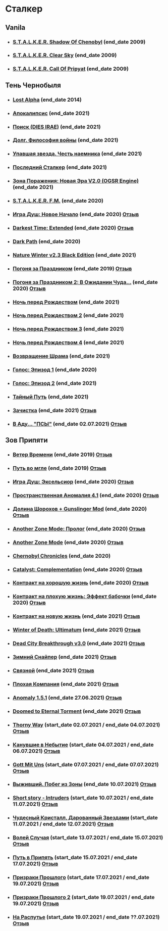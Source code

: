 # Сталкер
## Vanila
- ### [S.T.A.L.K.E.R. Shadow Of Chenobyl](https://store.steampowered.com/app/4500/STALKER_Shadow_of_Chernobyl/) (end_date 2009)
- ### [S.T.A.L.K.E.R. Clear Sky](https://store.steampowered.com/app/20510/STALKER_Clear_Sky/) (end_date  2009)
- ### [S.T.A.L.K.E.R. Call Of Pripyat](https://store.steampowered.com/app/41700/STALKER_Call_of_Pripyat/) (end_date 2009)

## Тень Чернобыля
- ### [Lost Alpha](https://ap-pro.ru/stuff/ten_chernobylja/lost-alpha-r129/) (end_date 2014)
- ### [Апокалипсис](https://ap-pro.ru/stuff/ten_chernobylja/apokalipsis-r44/) (end_date 2021)
- ### [Поиск (DIES IRAE)](https://ap-pro.ru/stuff/ten_chernobylja/poisk-dies-irae-r46/) (end_date 2021)
- ### [Долг. Философия войны](https://ap-pro.ru/stuff/ten_chernobylja/dolg-filosofiya-voyny-r53/) (end_date 2021)
- ### [Упавшая звезда. Честь наемника](https://ap-pro.ru/stuff/ten_chernobylja/upavshaya-zvezda-chest-naemnika-r94/) (end_date 2021)
- ### [Последний Сталкер](https://ap-pro.ru/stuff/ten_chernobylja/posledniy-stalker-r222/) (end_date 2021)
- ### [Зона Поражения: Новая Эра V2.0 (OGSR Engine)](https://ap-pro.ru/forums/topic/2378-stalker-zona-porazheniya-novaya-era-v20-ogsr-engine/) (end_date 2021)
- ### [S.T.A.L.K.E.R. F.M.](https://ap-pro.ru/stuff/ten_chernobylja/stalker-fm-r248/) (end_date 2020)
- ### [Игра Душ: Новое Начало](https://ap-pro.ru/stuff/ten_chernobylja/igra-dush-novoe-nachalo-r255/) (end_date 2020) [Отзыв](https://ap-pro.ru/stuff/ten_chernobylja/igra-dush-novoe-nachalo-r255/?tab=reviews&sort=newest#review-10655)
- ### [Darkest Time: Extended](https://ap-pro.ru/stuff/ten_chernobylja/darkest-time-extended-r197/) (end_date 2020) [Отзыв](https://ap-pro.ru/stuff/ten_chernobylja/darkest-time-extended-r197/?tab=reviews&sort=newest#review-10661)
- ### [Dark Path](https://ap-pro.ru/stuff/ten_chernobylja/dark-path-r279/) (end_date 2020)
- ### [Nature Winter v2.3 Black Edition](https://ap-pro.ru/stuff/ten_chernobylja/nature-winter-v23-black-edition-r76/) (end_date 2021)
- ### [Погоня за Праздником](https://ap-pro.ru/stuff/ten_chernobylja/pogonya-za-prazdnikom-r210/) (end_date 2019) [Отзыв](https://ap-pro.ru/stuff/ten_chernobylja/pogonya-za-prazdnikom-r210/?tab=reviews&sort=newest#review-10755)
- ### [Погоня за Праздником 2: В Ожидании Чуда...](https://ap-pro.ru/stuff/ten_chernobylja/pogonya-za-prazdnikom-2-v-ozhidanii-chuda-r231/) (end_date 2020) [Отзыв](https://ap-pro.ru/stuff/ten_chernobylja/pogonya-za-prazdnikom-2-v-ozhidanii-chuda-r231/?tab=reviews&sort=newest#review-10757)
- ### [Ночь перед Рождеством](https://ap-pro.ru/stuff/ten_chernobylja/noch-pered-rozhdestvom-r146/) (end_date 2021)
- ### [Ночь перед Рождеством 2](https://ap-pro.ru/stuff/ten_chernobylja/noch-pered-rozhdestvom-2-r176/) (end_date 2021)
- ### [Ночь перед Рождеством 3](https://ap-pro.ru/stuff/ten_chernobylja/noch-pered-rozhdestvom-3-r251/) (end_date 2021)
- ### [Ночь перед Рождеством 4](https://ap-pro.ru/stuff/ten_chernobylja/noch-pered-rozhdestvom-4-r300/) (end_date 2021)
- ### [Возвращение Шрама](https://ap-pro.ru/stuff/ten_chernobylja/vozvrashtenie-shrama-r64/) (end_date 2021)
- ### [Голос: Эпизод 1](https://ap-pro.ru/stuff/ten_chernobylja/golos-epizod-1-r219/) (end_date 2020)
- ### [Голос: Эпизод 2](https://ap-pro.ru/stuff/ten_chernobylja/golos-epizod-2-r266/) (end_date 2021)
- ### [Тайный Путь](https://ap-pro.ru/stuff/ten_chernobylja/taynyy-put-r163/) (end_date 2021)
- ### [Зачистка](https://ap-pro.ru/stuff/ten_chernobylja/zachistka-r177/) (end_date 2021) [Отзыв](https://ap-pro.ru/stuff/ten_chernobylja/zachistka-r177/?tab=reviews&sort=newest#review-10764) 
- ### [В Аду... "ПСЫ"](https://ap-pro.ru/stuff/ten_chernobylja/vadupsy/) (end_date 02.07.2021) [Отзыв](https://ap-pro.ru/stuff/ten_chernobylja/vadupsy/?tab=reviews&sort=newest#review-10567)

## Зов Припяти
- ### [Ветер Времени](https://ap-pro.ru/stuff/zov_pripjati/veter-vremeni-r201/) (end_date 2019) [Отзыв](https://ap-pro.ru/stuff/zov_pripjati/veter-vremeni-r201/?tab=reviews&sort=newest#review-10756)
- ### [Путь во мгле](https://ap-pro.ru/stuff/zov_pripjati/put-vo-mgle-r134/) (end_date 2019) [Отзыв](https://ap-pro.ru/stuff/zov_pripjati/put-vo-mgle-r134/?tab=reviews&sort=newest#review-10735)
- ### [Игра Душ: Эксельсиор](https://ap-pro.ru/stuff/zov_pripjati/igra-dush-ekselsior-r242/) (end_date 2020) [Отзыв](https://ap-pro.ru/stuff/zov_pripjati/igra-dush-ekselsior-r242/?tab=reviews&sort=newest#review-10721)
- ### [Пространственная Аномалия 4.1](https://ap-pro.ru/stuff/zov_pripjati/prostranstvennaya-anomaliya-41-r151/) (end_date 2020) [Отзыв](https://ap-pro.ru/stuff/zov_pripjati/prostranstvennaya-anomaliya-41-r151/?tab=reviews&sort=newest#review-10720)
- ### [Долина Шорохов + Gunslinger Mod](https://ap-pro.ru/forums/topic/2217-dolina-shorohov-gunslinger-mod/) (end_date 2020) [Отзыв](https://ap-pro.ru/stuff/zov_pripjati/dolina-shorohov-r97/?tab=reviews&sort=newest#review-10711)
- ### [Another Zone Mode: Пролог](https://ap-pro.ru/stuff/zov_pripjati/another-zone-mod-prolog-r165/) (end_date 2020) [Отзыв](https://ap-pro.ru/stuff/zov_pripjati/another-zone-mod-prolog-r165/?tab=reviews&sort=newest#review-10709)
- ### [Another Zone Mode](https://ap-pro.ru/stuff/zov_pripjati/another-zone-mod-r194/) (end_date 2020) [Отзыв](https://ap-pro.ru/stuff/zov_pripjati/another-zone-mod-r194/?tab=reviews&sort=newest#review-10708)
- ### [Chernobyl Chronicles](https://ap-pro.ru/stuff/zov_pripjati/chernobyl-chronicles-r169/) (end_date 2020)
- ### [Catalyst: Complementation](https://ap-pro.ru/stuff/zov_pripjati/catalyst-complementation-r292/) (end_date 2020) [Отзыв](https://ap-pro.ru/stuff/zov_pripjati/catalyst-complementation-r292/?tab=reviews&sort=newest#review-10702)
- ### [Контракт на хорошую жизнь](https://ap-pro.ru/stuff/zov_pripjati/kontrakt-na-horoshuyu-zhizn-r189/) (end_date 2020) [Отзыв](https://ap-pro.ru/stuff/zov_pripjati/kontrakt-na-horoshuyu-zhizn-r189/?tab=reviews&sort=newest#review-10691)
- ### [Контракт на плохую жизнь: Эффект бабочки](https://ap-pro.ru/stuff/zov_pripjati/kontrakt-na-plohuyu-zhizn-effekt-babochki-r215/) (end_date 2020) [Отзыв](https://ap-pro.ru/stuff/zov_pripjati/kontrakt-na-plohuyu-zhizn-effekt-babochki-r215/?tab=reviews&sort=newest#review-10692)
- ### [Контракт на новую жизнь](https://ap-pro.ru/stuff/zov_pripjati/kontrakt-na-novuyu-zhizn-r295/) (end_date 2021) [Отзыв](https://ap-pro.ru/stuff/zov_pripjati/kontrakt-na-novuyu-zhizn-r295/?tab=reviews&sort=newest#review-10695)
- ### [Winter of Death: Ultimatum](https://ap-pro.ru/stuff/zov_pripjati/winter-of-death-ultimatum-r50/) (end_date 2021) [Отзыв](https://ap-pro.ru/stuff/zov_pripjati/winter-of-death-ultimatum-r50/?tab=reviews&sort=newest#review-10679)
- ### [Dead City Breakthrough v3.0](https://ap-pro.ru/stuff/zov_pripjati/dead-city-breakthrough-30-r236/) (end_date 2021) [Отзыв](https://ap-pro.ru/stuff/zov_pripjati/dead-city-breakthrough-30-r236/?tab=reviews&sort=newest#review-10698)
- ### [Зимний Снайпер](https://ap-pro.ru/stuff/zov_pripjati/zimniy-snayper-r211/) (end_date 2021) [Отзыв](https://ap-pro.ru/stuff/zov_pripjati/zimniy-snayper-r211/?tab=reviews&sort=newest#review-10645)
- ### [Связной](https://ap-pro.ru/stuff/zov_pripjati/svyaznoy-r168/) (end_date 2021) [Отзыв](https://ap-pro.ru/stuff/zov_pripjati/svyaznoy-r168/?tab=reviews&sort=newest#review-10646)
- ### [Плохая Компания](https://ap-pro.ru/stuff/zov_pripjati/plohaya-kompaniya-r136/) (end_date 2021) [Отзыв](https://ap-pro.ru/stuff/zov_pripjati/plohaya-kompaniya-r136/?tab=reviews&sort=newest#review-10677)
- ### [Anomaly 1.5.1](https://ap-pro.ru/stuff/zov_pripjati/anomaly-15-release-r244/) (end_date 27.06.2021) [Отзыв](https://ap-pro.ru/stuff/zov_pripjati/anomaly-15-release-r244/?tab=reviews&sort=newest#review-10568)
- ### [Doomed to Eternal Torment](https://ap-pro.ru/stuff/zov_pripjati/doomed-to-eternal-torment-r254/) (end_date 2021) [Отзыв](https://ap-pro.ru/stuff/zov_pripjati/doomed-to-eternal-torment-r254/?tab=reviews&sort=newest#review-10675)
- ### [Thorny Way](https://ap-pro.ru/stuff/zov_pripjati/thorny-way-r247/) (start_date 02.07.2021 / end_date 04.07.2021) [Отзыв](https://ap-pro.ru/stuff/zov_pripjati/thorny-way-r247/?tab=reviews&sort=newest#review-10576)
- ### [Канувшие в Небытие](https://ap-pro.ru/stuff/zov_pripjati/kanuvshie-v-nebytie-r267/) (start_date 04.07.2021 / end_date 06.07.2021) [Отзыв](https://ap-pro.ru/stuff/zov_pripjati/kanuvshie-v-nebytie-r267/?tab=reviews&sort=newest#review-10609)
- ### [Gott Mit Uns](https://ap-pro.ru/stuff/zov_pripjati/gott-mit-uns-bog-s-nami-r183/) (start_date 07.07.2021 / end_date 07.07.2021) [Отзыв](https://ap-pro.ru/stuff/zov_pripjati/gott-mit-uns-bog-s-nami-r183/?tab=reviews&sort=newest#review-10618)
- ### [Выживший. Побег из Зоны](https://ap-pro.ru/stuff/zov_pripjati/vyzhivshiy-pobeg-iz-zony-r213/) (end_date 10.07.2021) [Отзыв](https://ap-pro.ru/stuff/zov_pripjati/vyzhivshiy-pobeg-iz-zony-r213/?tab=reviews&sort=newest#review-10635)
- ### [Short story - Intruders](https://ap-pro.ru/stuff/zov_pripjati/short-story-intruders-r285/?tab=reviews&sort=newest#review-10644) (start_date 10.07.2021 / end_date 11.07.2021) [Отзыв](https://ap-pro.ru/stuff/zov_pripjati/short-story-intruders-r285/?tab=reviews&sort=newest#review-10644)
- ### [Чудесный Кристалл, Дарованный Звездами](https://ap-pro.ru/stuff/zov_pripjati/chudesnyy-kristall-darovannyy-zvezdami-r312/) (start_date 11.07.2021 / end_date 12.07.2021) [Отзыв](https://ap-pro.ru/stuff/zov_pripjati/chudesnyy-kristall-darovannyy-zvezdami-r312/?tab=reviews&sort=newest#review-10656)
- ### [Волей Случая](https://ap-pro.ru/stuff/zov_pripjati/voley-sluchaya-r203/) (start_date 13.07.2021 / end_date 15.07.2021) [Отзыв](https://ap-pro.ru/stuff/zov_pripjati/voley-sluchaya-r203/?tab=reviews&sort=newest#review-10683)
- ### [Путь в Припять](https://ap-pro.ru/stuff/zov_pripjati/put-v-pripyat-r65/) (start_date 15.07.2021 / end_date 17.07.2021) [Отзыв](https://ap-pro.ru/stuff/zov_pripjati/put-v-pripyat-r65/?tab=reviews&sort=newest#review-10730)
- ### [Призраки Прошлого](https://ap-pro.ru/stuff/zov_pripjati/prizraki-proshlogo-r152/) (start_date 17.07.2021 / end_date 19.07.2021) [Отзыв](https://ap-pro.ru/stuff/zov_pripjati/prizraki-proshlogo-r152/?tab=reviews&sort=newest#review-10743)
- ### [Призраки Прошлого 2](https://ap-pro.ru/stuff/zov_pripjati/prizraki-proshlogo-2-r187/) (start_date 19.07.2021 / end_date 19.07.2021) [Отзыв](https://ap-pro.ru/stuff/zov_pripjati/prizraki-proshlogo-2-r187/?tab=reviews&sort=newest#review-10751)
- ### [На Распутье](https://ap-pro.ru/stuff/zov_pripjati/na-raspute-r224) (start_date 19.07.2021 / end_date ??.07.2021) [Отзыв]()
